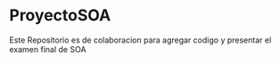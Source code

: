 # ProyectoSOA
Este Repositorio es de colaboracion para agregar codigo 
y presentar el examen final de SOA
